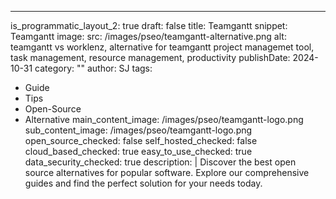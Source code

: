 ---
is_programmatic_layout_2: true
draft: false
title: Teamgantt
snippet: Teamgantt
image:
  src: /images/pseo/teamgantt-alternative.png
  alt: teamgantt vs worklenz, alternative for teamgantt project managemet tool, task management, resource management, productivity
publishDate: 2024-10-31
category: ""
author: SJ
tags:
  - Guide
  - Tips
  - Open-Source
  - Alternative
main_content_image: /images/pseo/teamgantt-logo.png
sub_content_image: /images/pseo/teamgantt-logo.png
open_source_checked: false
self_hosted_checked: false
cloud_based_checked: true
easy_to_use_checked: true
data_security_checked: true
description: |
   Discover the best open source alternatives for popular software. Explore our comprehensive guides and find the perfect solution for your needs today.